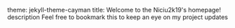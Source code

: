 theme: jekyll-theme-cayman
title: Welcome to the Niciu2k19's homepage!
description Feel free to bookmark this to keep an eye on my project updates
